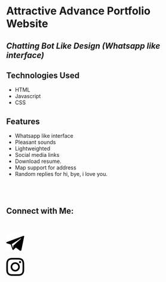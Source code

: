 # Attractive Advance Portfolio Website
## _Chatting Bot Like Design (Whatsapp like interface)_

## Technologies Used

- HTML
- Javascript
- CSS

## Features

- Whatsapp like interface
- Pleasant sounds
- Lightweighted
- Social media links
- Download resume.
- Map support for address
- Random replies for hi, bye, i love you.

<br><br>

## Connect with Me: 

<br>

[![N|Solid](images/telegram.svg)](https://t.me/vinayak_09)


[![N|Solid](images/instagram.svg)](https://instagram.com/kaushiknag)


<br>
